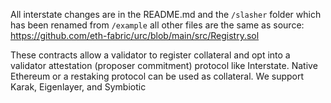 All interstate changes are in the README.md and the `/slasher` folder which has been renamed from `/example` all other files are the same as source: https://github.com/eth-fabric/urc/blob/main/src/Registry.sol

These contracts allow a validator to register collateral and opt into a validator attestation (proposer commitment) protocol like Interstate. Native Ethereum or a restaking protocol can be used as collateral. We support Karak, Eigenlayer, and Symbiotic
